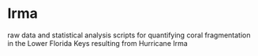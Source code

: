# Irma
raw data and statistical analysis scripts for quantifying coral fragmentation in the Lower Florida Keys resulting from Hurricane Irma
